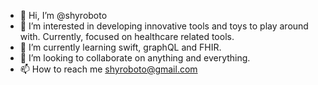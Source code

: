 - 👋 Hi, I’m @shyroboto
- 👀 I’m interested in developing innovative tools and toys to play around with. Currently, focused on healthcare related tools.
- 🌱 I’m currently learning swift, graphQL and FHIR.
- 💞️ I’m looking to collaborate on anything and everything.
- 📫 How to reach me shyroboto@gmail.com

<!---
shyroboto/shyroboto is a ✨ special ✨ repository because its `README.md` (this file) appears on your GitHub profile.
You can click the Preview link to take a look at your changes.
--->
